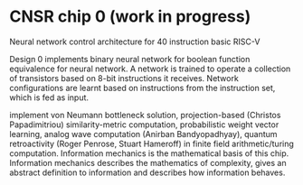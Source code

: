 # CNSR chip 0 (work in progress)
Neural network control architecture for 40 instruction basic RISC-V

Design 0 implements binary neural network for boolean function equivalence for neural network. A network is trained to operate a collection of transistors based on 8-bit instructions it receives. Network configurations are learnt based on instructions from the instruction set, which is fed as input. 

implement von Neumann bottleneck solution, projection-based (Christos Papadimitriou) similarity-metric computation, probabilistic weight vector learning, analog wave computation (Anirban Bandyopadhyay), quantum retroactivity (Roger Penrose, Stuart Hameroff) in finite field arithmetic/turing computation. Information mechanics is the mathematical basis of this chip. Information mechanics describes the mathematics of complexity, gives an abstract definition to information and describes how information behaves. 
